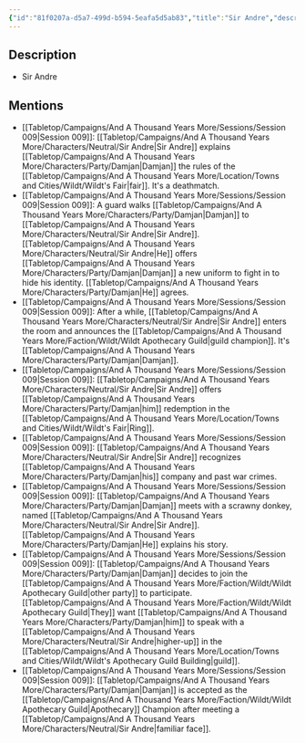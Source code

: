 ```yaml
---
{"id":"81f0207a-d5a7-499d-b594-5eafa5d5ab83","title":"Sir Andre","description":"Sir Andre.","isActivePartyMember":false,"isAlive":true,"publish":true,"date_created":"Sunday, July 2nd 2023, 3:34:35 pm","date_modified":"Friday, April 19th 2024, 6:07:13 pm","cssclasses":["mado-heading"],"path":"Tabletop/Campaigns/And A Thousand Years More/Characters/Neutral/Sir Andre.md","permalink":"/tabletop/campaigns/and-a-thousand-years-more/characters/neutral/sir-andre/","PassFrontmatter":true}
---
```



## Description

- Sir Andre

## Mentions

- [[Tabletop/Campaigns/And A Thousand Years More/Sessions/Session 009\|Session 009]]: [[Tabletop/Campaigns/And A Thousand Years More/Characters/Neutral/Sir Andre\|Sir Andre]] explains [[Tabletop/Campaigns/And A Thousand Years More/Characters/Party/Damjan\|Damjan]] the rules of the [[Tabletop/Campaigns/And A Thousand Years More/Location/Towns and Cities/Wildt/Wildt's Fair\|fair]]. It's a deathmatch.
- [[Tabletop/Campaigns/And A Thousand Years More/Sessions/Session 009\|Session 009]]: A guard walks [[Tabletop/Campaigns/And A Thousand Years More/Characters/Party/Damjan\|Damjan]] to [[Tabletop/Campaigns/And A Thousand Years More/Characters/Neutral/Sir Andre\|Sir Andre]]. [[Tabletop/Campaigns/And A Thousand Years More/Characters/Neutral/Sir Andre\|He]] offers [[Tabletop/Campaigns/And A Thousand Years More/Characters/Party/Damjan\|Damjan]] a new uniform to fight in to hide his identity. [[Tabletop/Campaigns/And A Thousand Years More/Characters/Party/Damjan\|He]] agrees.
- [[Tabletop/Campaigns/And A Thousand Years More/Sessions/Session 009\|Session 009]]: After a while, [[Tabletop/Campaigns/And A Thousand Years More/Characters/Neutral/Sir Andre\|Sir Andre]] enters the room and announces the [[Tabletop/Campaigns/And A Thousand Years More/Faction/Wildt/Wildt Apothecary Guild\|guild champion]]. It's [[Tabletop/Campaigns/And A Thousand Years More/Characters/Party/Damjan\|Damjan]].
- [[Tabletop/Campaigns/And A Thousand Years More/Sessions/Session 009\|Session 009]]: [[Tabletop/Campaigns/And A Thousand Years More/Characters/Neutral/Sir Andre\|Sir Andre]] offers [[Tabletop/Campaigns/And A Thousand Years More/Characters/Party/Damjan\|him]] redemption in the [[Tabletop/Campaigns/And A Thousand Years More/Location/Towns and Cities/Wildt/Wildt's Fair\|Ring]].
- [[Tabletop/Campaigns/And A Thousand Years More/Sessions/Session 009\|Session 009]]: [[Tabletop/Campaigns/And A Thousand Years More/Characters/Neutral/Sir Andre\|Sir Andre]] recognizes [[Tabletop/Campaigns/And A Thousand Years More/Characters/Party/Damjan\|his]] company and past war crimes.
- [[Tabletop/Campaigns/And A Thousand Years More/Sessions/Session 009\|Session 009]]: [[Tabletop/Campaigns/And A Thousand Years More/Characters/Party/Damjan\|Damjan]] meets with a scrawny donkey, named [[Tabletop/Campaigns/And A Thousand Years More/Characters/Neutral/Sir Andre\|Sir Andre]]. [[Tabletop/Campaigns/And A Thousand Years More/Characters/Party/Damjan\|He]] explains his story.
- [[Tabletop/Campaigns/And A Thousand Years More/Sessions/Session 009\|Session 009]]: [[Tabletop/Campaigns/And A Thousand Years More/Characters/Party/Damjan\|Damjan]] decides to join the [[Tabletop/Campaigns/And A Thousand Years More/Faction/Wildt/Wildt Apothecary Guild\|other party]] to participate. [[Tabletop/Campaigns/And A Thousand Years More/Faction/Wildt/Wildt Apothecary Guild\|They]] want [[Tabletop/Campaigns/And A Thousand Years More/Characters/Party/Damjan\|him]] to speak with a [[Tabletop/Campaigns/And A Thousand Years More/Characters/Neutral/Sir Andre\|higher-up]] in the [[Tabletop/Campaigns/And A Thousand Years More/Location/Towns and Cities/Wildt/Wildt's Apothecary Guild Building\|guild]].
- [[Tabletop/Campaigns/And A Thousand Years More/Sessions/Session 009\|Session 009]]: [[Tabletop/Campaigns/And A Thousand Years More/Characters/Party/Damjan\|Damjan]] is accepted as the [[Tabletop/Campaigns/And A Thousand Years More/Faction/Wildt/Wildt Apothecary Guild\|Apothecary]] Champion after meeting a [[Tabletop/Campaigns/And A Thousand Years More/Characters/Neutral/Sir Andre\|familiar face]].

